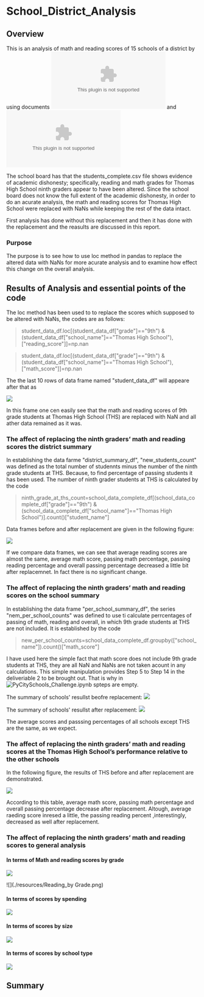 # School_District_Analysis
## Overview
This is an analysis of math and reading scores of 15 schools of a district by using documents ![students_complete.csv](./resources/students_complete.csv) and ![schools_complete.csv](./resources/schools_complete.csv) 

The school board has  that the students_complete.csv file shows evidence of academic dishonesty; specifically, reading and math grades for Thomas High School ninth graders appear to have been altered. Since the school board does not know the full extent of the academic dishonesty, in order to do an acurate analysis, the math and reading scores for Thomas High School were replaced with NaNs while keeping the rest of the data intact.

First analysis has  done without this replacement and then it has done with the replacement and the reasults are discussed in this report.

### Purpose

The purpose is to see how to use loc method in pandas to replace the altered data with NaNs for more acurate analysis and to examine how effect this change on the overall analysis.   

## Results of Analysis and essential points of the code

The loc method has been used to to replace the scores which supposed to be altered with NaNs, the codes are as follows:

> student_data_df.loc[(student_data_df["grade"]=="9th") & (student_data_df["school_name"]=="Thomas High School"),["reading_score"]]=np.nan

> student_data_df.loc[(student_data_df["grade"]=="9th") & (student_data_df["school_name"]=="Thomas High School"),["math_score"]]=np.nan

The the last 10 rows of data frame named "student_data_df" will appeare after that as

 ![](./resources/students_data_df_replaced_with_nan.png)

In this frame one cen easily see that the math and reading scores of 9th grade students at Thomas High School (THS) are replaced with NaN and all ather data remained as it was.


### The affect of  replacing the ninth graders’ math and reading scores the district summary

In establishing the data farme "district_summary_df", "new_students_count" was defined as the total number of studennts minus the number of the ninth grade students at THS. Because, to find percentage of passing students it has been used. The number of ninth grader students at THS is calculated by the code

> ninth_grade_at_ths_count=school_data_complete_df[(school_data_complete_df["grade"]=="9th") & (school_data_complete_df["school_name"]=="Thomas High School")].count()["student_name"]

Data frames before and after replacement are given in the following figure:

![](./resources/District_Summary.png)

If we compare data frames, we can see that average reading scores are almost the same, average math score, passing math percentage, passing reading percentage and overall passing percentage decreased a little bit after replacemnet. In fact there is no significant change. 

### The affect of  replacing the ninth graders’ math and reading scores on the school summary 

In establishing the data frame "per_school_summary_df", the series "nem_per_school_counts" was defined to use ti calculate perrcentages of passing of math, reading and overall, in which 9th grade students at THS are not included. It is established by the code

> new_per_school_counts=school_data_complete_df.groupby(["school_name"]).count()["math_score"]

I have used here the simple fact that math score does not include 9th grade students at THS, they are all NaN and NaNs are not taken acount in any calculations. This simple manipulation provides Step 5 to Step 14 in the deliveriable 2 to be brought out. That is why in ![PyCitySchools_Challenge.ipynb](./PyCitySchools_Challenge.ipynb) spteps are empty.

The summary of schools' resullst beofre replacement:
![](./resources/School_Summary_1.png)

The summary of schools' resullst after replacement:
![](./resources/School_Summary_2.png)

The average scores and passsing percentages of all schools except THS are the same, as we expect.

### The affect of  replacing the ninth graders’ math and reading scores at the Thomas High School’s performance relative to the other schools

In the following figure, the results of THS before and after replacement are demonstrated.

![](./resources/ths.png)

According to this table, average math score, passing math percentage and overall passing percentage decrease after replacement. Altough, average raeding score inresed a little, the passing reading percent ,interestingly, decreased as well after replacement.

### The affect of  replacing the ninth graders’ math and reading scores to general analysis
#### In terms of Math and reading scores by grade

![](./resources/Math_Mean_By_Grade.png)

![](./resources/Reading_by Grade.png)


#### In terms of scores by spending

![](./resources/spending.png)

#### In terms of scores by size

![](./resources/size.png)

#### In terms of scores by school type

![](./resources/type.png)

## Summary
